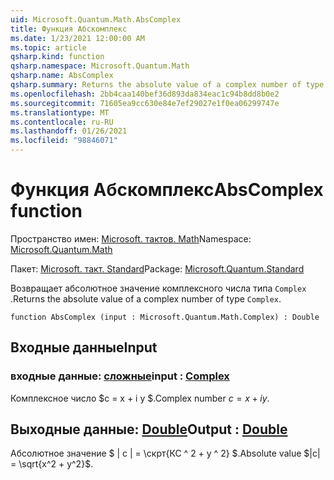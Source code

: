```yaml
---
uid: Microsoft.Quantum.Math.AbsComplex
title: Функция Абскомплекс
ms.date: 1/23/2021 12:00:00 AM
ms.topic: article
qsharp.kind: function
qsharp.namespace: Microsoft.Quantum.Math
qsharp.name: AbsComplex
qsharp.summary: Returns the absolute value of a complex number of type `Complex`.
ms.openlocfilehash: 2bb4caa140bef36d893da834eac1c94b8dd8b0e2
ms.sourcegitcommit: 71605ea9cc630e84e7ef29027e1f0ea06299747e
ms.translationtype: MT
ms.contentlocale: ru-RU
ms.lasthandoff: 01/26/2021
ms.locfileid: "98846071"
---
```

# <a name="abscomplex-function"></a><span data-ttu-id="7e37c-102">Функция Абскомплекс</span><span class="sxs-lookup"><span data-stu-id="7e37c-102">AbsComplex function</span></span>

<span data-ttu-id="7e37c-103">Пространство имен: [Microsoft. тактов. Math](xref:Microsoft.Quantum.Math)</span><span class="sxs-lookup"><span data-stu-id="7e37c-103">Namespace: [Microsoft.Quantum.Math](xref:Microsoft.Quantum.Math)</span></span>

<span data-ttu-id="7e37c-104">Пакет: [Microsoft. такт. Standard](https://nuget.org/packages/Microsoft.Quantum.Standard)</span><span class="sxs-lookup"><span data-stu-id="7e37c-104">Package: [Microsoft.Quantum.Standard](https://nuget.org/packages/Microsoft.Quantum.Standard)</span></span>


<span data-ttu-id="7e37c-105">Возвращает абсолютное значение комплексного числа типа `Complex` .</span><span class="sxs-lookup"><span data-stu-id="7e37c-105">Returns the absolute value of a complex number of type `Complex`.</span></span>

```qsharp
function AbsComplex (input : Microsoft.Quantum.Math.Complex) : Double
```


## <a name="input"></a><span data-ttu-id="7e37c-106">Входные данные</span><span class="sxs-lookup"><span data-stu-id="7e37c-106">Input</span></span>

### <a name="input--complex"></a><span data-ttu-id="7e37c-107">входные данные: [сложные](xref:Microsoft.Quantum.Math.Complex)</span><span class="sxs-lookup"><span data-stu-id="7e37c-107">input : [Complex](xref:Microsoft.Quantum.Math.Complex)</span></span>

<span data-ttu-id="7e37c-108">Комплексное число $c = x + i y $.</span><span class="sxs-lookup"><span data-stu-id="7e37c-108">Complex number $c = x + i y$.</span></span>



## <a name="output--double"></a><span data-ttu-id="7e37c-109">Выходные данные: [Double](xref:microsoft.quantum.lang-ref.double)</span><span class="sxs-lookup"><span data-stu-id="7e37c-109">Output : [Double](xref:microsoft.quantum.lang-ref.double)</span></span>

<span data-ttu-id="7e37c-110">Абсолютное значение $ | c | = \скрт{КС ^ 2 + y ^ 2} $.</span><span class="sxs-lookup"><span data-stu-id="7e37c-110">Absolute value $|c| = \sqrt{x^2 + y^2}$.</span></span>